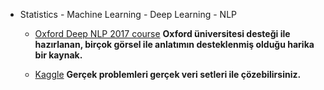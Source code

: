 - Statistics - Machine Learning - Deep Learning - NLP
  
  * [Oxford Deep NLP 2017 course](https://github.com/oxford-cs-deepnlp-2017/lectures) 
  **Oxford üniversitesi desteği ile hazırlanan, birçok görsel ile anlatımın desteklenmiş olduğu harika bir kaynak.**
  
  * [Kaggle](https://www.kaggle.com/) 
  **Gerçek problemleri gerçek veri setleri ile çözebilirsiniz.**

  

 


